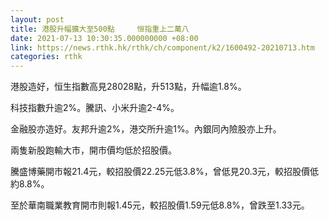 ```yaml
---
layout: post
title: 港股升幅擴大至500點     恒指重上二萬八
date: 2021-07-13 10:30:35.000000000 +08:00
link: https://news.rthk.hk/rthk/ch/component/k2/1600492-20210713.htm
categories: rthk
---
```


港股造好，恒生指數高見28028點，升513點，升幅逾1.8%。

科技指數升逾2%。騰訊、小米升逾2-4%。

金融股亦造好。友邦升逾2%，港交所升逾1%。內銀同內險股亦上升。

兩隻新股跑輸大市，開市價均低於招股價。

騰盛博藥開市報21.4元，較招股價22.25元低3.8%，曾低見20.3元，較招股價低約8.8%。

至於華南職業教育開市則報1.45元，較招股價1.59元低8.8%，曾跌至1.33元。
